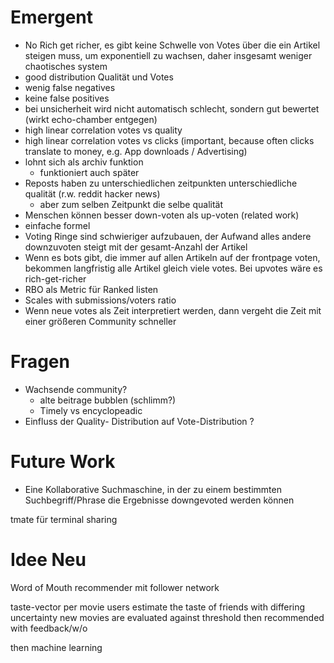 # Emergent
- No Rich get richer, es gibt keine Schwelle von Votes über die ein Artikel steigen muss, um exponentiell zu wachsen, daher insgesamt weniger chaotisches system
- good distribution Qualität und Votes
- wenig false negatives
- keine false positives
- bei unsicherheit wird nicht automatisch schlecht, sondern gut bewertet (wirkt echo-chamber entgegen)
- high linear correlation votes vs quality
- high linear correlation votes vs clicks (important, because often clicks translate to money, e.g. App downloads / Advertising)
- lohnt sich als archiv funktion
  - funktioniert auch später
- Reposts haben zu unterschiedlichen zeitpunkten unterschiedliche qualität (r.w. reddit hacker news)
  - aber zum selben Zeitpunkt die selbe qualität
- Menschen können besser down-voten als up-voten (related work)
- einfache formel
- Voting Ringe sind schwieriger aufzubauen, der Aufwand alles andere downzuvoten steigt mit der gesamt-Anzahl der Artikel
- Wenn es bots gibt, die immer auf allen Artikeln auf der frontpage voten, bekommen langfristig alle Artikel gleich viele votes. Bei upvotes wäre es rich-get-richer
- RBO als Metric für Ranked listen
- Scales with submissions/voters ratio
- Wenn neue votes als Zeit interpretiert werden, dann vergeht die Zeit mit einer größeren Community schneller


# Fragen
- Wachsende community?
  - alte beitrage bubblen (schlimm?)
  - Timely vs encyclopeadic
- Einfluss der Quality- Distribution auf Vote-Distribution ?

# Future Work
- Eine Kollaborative Suchmaschine, in der zu einem bestimmten Suchbegriff/Phrase die Ergebnisse downgevoted werden können


tmate für terminal sharing



# Idee Neu

Word of Mouth recommender mit follower network

taste-vector per movie
users estimate the taste of friends with differing uncertainty
new movies are evaluated against threshold
then recommended
with feedback/w/o

then machine learning

